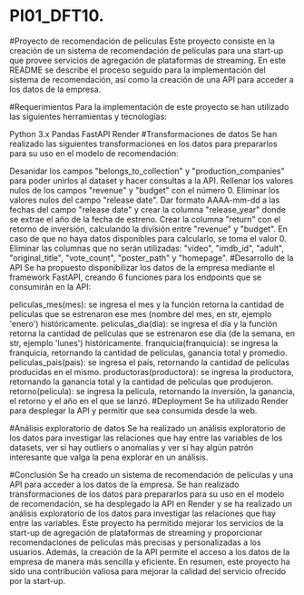 # PI01_DFT10.

#Proyecto de recomendación de películas
Este proyecto consiste en la creación de un sistema de recomendación de películas para una start-up que provee servicios de agregación de plataformas de streaming. En este README se describe el proceso seguido para la implementación del sistema de recomendación, así como la creación de una API para acceder a los datos de la empresa.

#Requerimientos
Para la implementación de este proyecto se han utilizado las siguientes herramientas y tecnologías:

Python 3.x
Pandas
FastAPI
Render
#Transformaciones de datos
Se han realizado las siguientes transformaciones en los datos para prepararlos para su uso en el modelo de recomendación:

Desanidar los campos "belongs_to_collection" y "production_companies" para poder unirlos al dataset y hacer consultas a la API.
Rellenar los valores nulos de los campos "revenue" y "budget" con el número 0.
Eliminar los valores nulos del campo "release date".
Dar formato AAAA-mm-dd a las fechas del campo "release date" y crear la columna "release_year" donde se extrae el año de la fecha de estreno.
Crear la columna "return" con el retorno de inversión, calculando la división entre "revenue" y "budget". En caso de que no haya datos disponibles para calcularlo, se toma el valor 0.
Eliminar las columnas que no serán utilizadas: "video", "imdb_id", "adult", "original_title", "vote_count", "poster_path" y "homepage".
#Desarrollo de la API
Se ha propuesto disponibilizar los datos de la empresa mediante el framework FastAPI, creando 6 funciones para los endpoints que se consumirán en la API:

peliculas_mes(mes): se ingresa el mes y la función retorna la cantidad de películas que se estrenaron ese mes (nombre del mes, en str, ejemplo 'enero') históricamente.
peliculas_dia(dia): se ingresa el día y la función retorna la cantidad de películas que se estrenaron ese día (de la semana, en str, ejemplo 'lunes') históricamente.
franquicia(franquicia): se ingresa la franquicia, retornando la cantidad de películas, ganancia total y promedio.
peliculas_pais(pais): se ingresa el país, retornando la cantidad de películas producidas en el mismo.
productoras(productora): se ingresa la productora, retornando la ganancia total y la cantidad de películas que produjeron.
retorno(pelicula): se ingresa la película, retornando la inversión, la ganancia, el retorno y el año en el que se lanzó.
#Deployment
Se ha utilizado Render para desplegar la API y permitir que sea consumida desde la web.

#Análisis exploratorio de datos
Se ha realizado un análisis exploratorio de los datos para investigar las relaciones que hay entre las variables de los datasets, ver si hay outliers o anomalías y ver si hay algún patrón interesante que valga la pena explorar en un análisis.

#Conclusión
Se ha creado un sistema de recomendación de películas y una API para acceder a los datos de la empresa. Se han realizado transformaciones de los datos para prepararlos para su uso en el modelo de recomendación, se ha desplegado la API en Render y se ha realizado un análisis exploratorio de los datos para investigar las relaciones que hay entre las variables. Este proyecto ha permitido mejorar los servicios de la start-up de agregación de plataformas de streaming y proporcionar recomendaciones de películas más precisas y personalizadas a los usuarios. Además, la creación de la API permite el acceso a los datos de la empresa de manera más sencilla y eficiente. En resumen, este proyecto ha sido una contribución valiosa para mejorar la calidad del servicio ofrecido por la start-up.

